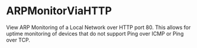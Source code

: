 # ARPMonitorViaHTTP
View ARP Monitoring of a Local Network over HTTP port 80.  This allows for uptime monitoring of devices that do not support Ping over ICMP or Ping over TCP.  

